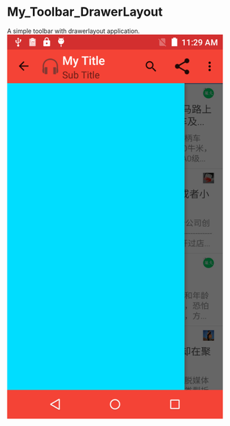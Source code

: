 # My_Toolbar_DrawerLayout
A simple toolbar with drawerlayout application.
![image](https://github.com/guhuizaifeiyang/My_Toolbar_DrawerLayout/raw/master/device-2015-10-10-112935.png)
